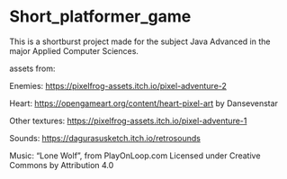 # Short_platformer_game
This is a shortburst project made for the subject Java Advanced in the major Applied Computer Sciences.

assets from:

 Enemies: https://pixelfrog-assets.itch.io/pixel-adventure-2
 
 Heart: https://opengameart.org/content/heart-pixel-art by Dansevenstar
 
 Other textures: https://pixelfrog-assets.itch.io/pixel-adventure-1
 
 Sounds: https://dagurasusketch.itch.io/retrosounds
 
 Music: “Lone Wolf”, from PlayOnLoop.com
         Licensed under Creative Commons by Attribution 4.0
